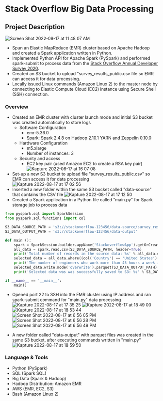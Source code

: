 # Stack Overflow Big Data Processing
## **Project Description**
![Screen Shot 2022-08-17 at 11 48 07 AM](https://user-images.githubusercontent.com/94224903/185272147-248e5729-8a1d-4a11-b4e3-f415f87200a0.jpg)

- Spun an Elastic MapReduce (EMR) cluster based on Apache Hadoop and created a Spark application written in Python.
- Implemented Python API for Apache Spark (PySpark) and performed spark-submit to process data from the [Stack Overflow Annual Developer Survey 2020](https://insights.stackoverflow.com/survey).
- Created an S3 bucket to upload "survey_results_public.csv file so EMR can access it for data processing.
- Locally issued Linux commands (Amazon Linux 2) to the master node by connecting to Elastic Compute Cloud (EC2) instance using Secure Shell (SSH) connection.

### **Overview**

- Created an EMR cluster with cluster launch mode and initial S3 bucket was created automatically to store logs
    - Software Configuration
        - emr-5.36.0
        - Spark: Spark 2.4.8 on Hadoop 2.10.1 YARN and Zeppelin 0.10.0
    - Hardware Configuration
        - m5.xlarge
        - Number of instances: 3
    - Security and access
        - EC2 key pair (used Amazon EC2 to create a RSA key pair)
![Kapture 2022-08-17 at 16 07 08](https://user-images.githubusercontent.com/94224903/185259581-10e86439-fb22-48de-8593-f423cd1e2079.gif)
- Set-up a new S3 bucket to upload file "survey_results_public.csv" so EMR can access it for data processing
![Kapture 2022-08-17 at 17 02 56](https://user-images.githubusercontent.com/94224903/185264338-9171114a-d83c-4018-bd85-8e164c3964d8.gif)
- Inserted a new folder within the same S3 bucket called "data-source" that contains the CSV file
![Kapture 2022-08-17 at 17 12 50](https://user-images.githubusercontent.com/94224903/185265193-2391efaa-5f12-48a6-89c2-05a8fd609765.gif)
- Created a Spark application in a Python file called "main.py" for Spark storage job to process data
```Python
from pyspark.sql import SparkSession
from pyspark.sql.functions import col

S3_DATA_SOURCE_PATH = 's3://stackoverflow-123456/data-source/survey_results_public.csv'
S3_DATA_OUTPUT_PATH = 's3://stackoverflow-123456/data-output'

def main ():
    spark = SparkSession.builder.appName('StackoverflowApp').getOrCreate()
    all_data = spark.read.csv(S3_DATA_SOURCE_PATH, header=True)
    print('Total number of records in the source data: %s' % all_data.count())
    selected_data = all_data.where((col('Country') == 'United States') & (col('WorkWeekHrs') > 45))
    print('The number of engineers who work more than 45 hours a week in the US is: %s' % selected_data.count())
    selected_data.write.mode('overwrite').parquet(S3_DATA_OUTPUT_PATH)
    print('Selected data was was successfully saved to S3: %s' % S3_DATA_OUTPUT_PATH)

if __name__ == '__main__':
    main()
```
- Opened port 22 to SSH into the EMR cluster using IP address and ran spark-submit command for "main.py" data processing
![Kapture 2022-08-17 at 17 35 25](https://user-images.githubusercontent.com/94224903/185267170-3fd6b9ac-9578-4b03-abe6-f4039d36a675.gif)
![Kapture 2022-08-17 at 18 49 00](https://user-images.githubusercontent.com/94224903/185274467-d4207aae-f728-4f5a-9999-62b1e027681c.gif)
![Kapture 2022-08-17 at 18 53 44](https://user-images.githubusercontent.com/94224903/185275094-b45bc7bb-84d1-4f17-87c4-5b3da50f8acb.gif)
![Screen Shot 2022-08-17 at 6 56 05 PM](https://user-images.githubusercontent.com/94224903/185275382-d63b5857-8789-4c58-beea-626a728f3644.jpg)
![Screen Shot 2022-08-17 at 6 56 28 PM](https://user-images.githubusercontent.com/94224903/185275385-e4e65f29-454f-4191-b5ec-cbccd10e0c02.jpg)
![Screen Shot 2022-08-17 at 6 56 49 PM](https://user-images.githubusercontent.com/94224903/185275394-a7085e0e-59b0-4044-8e12-5795fa823954.jpg)


- A new folder called "data-output" with parquet files was created in the same S3 bucket, after executing commands written in "main.py"
![Kapture 2022-08-17 at 18 59 50](https://user-images.githubusercontent.com/94224903/185276121-4c7831df-89a7-4637-9ece-58d4e2393a80.gif)


### Language **& Tools**

- Python (PySpark)
- SQL (Spark SQL)
- Big Data (Spark & Hadoop)
- Hadoop Distribution: Amazon EMR
- AWS (EMR, EC2, S3)
- Bash (Amazon Linux 2)
